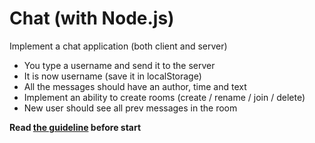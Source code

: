 # Chat (with Node.js)

Implement a chat application (both client and server)

- You type a username and send it to the server
- It is now username (save it in localStorage)
- All the messages should have an author, time and text
- Implement an ability to create rooms (create / rename / join / delete)
- New user should see all prev messages in the room

**Read [the guideline](https://github.com/mate-academy/js_task-guideline/blob/master/README.md) before start**
